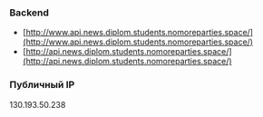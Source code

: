 ### Backend
- [http://www.api.news.diplom.students.nomoreparties.space/](http://www.api.news.diplom.students.nomoreparties.space/)
- [http://api.news.diplom.students.nomoreparties.space/](http://api.news.diplom.students.nomoreparties.space/)

### Публичный IP

130.193.50.238
